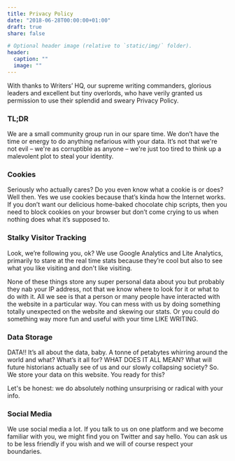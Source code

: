 ```yaml
---
title: Privacy Policy
date: "2018-06-28T00:00:00+01:00"
draft: true
share: false

# Optional header image (relative to `static/img/` folder).
header:
  caption: ""
  image: ""
---
```


With thanks to Writers’ HQ, our supreme writing commanders, glorious leaders and excellent but tiny overlords, who have verily granted us permission to use their splendid and sweary Privacy Policy.

### TL;DR
We are a small community group run in our spare time. We don’t have the time or energy to do anything nefarious with your data. It’s not that we're not evil – we're as corruptible as anyone – we're just too tired to think up a malevolent plot to steal your identity.

### Cookies
Seriously who actually cares? Do you even know what a cookie is or does? Well then. Yes we use cookies because that’s kinda how the Internet works. If you don’t want our delicious home-baked chocolate chip scripts, then you need to block cookies on your browser but don’t come crying to us when nothing does what it’s supposed to.

### Stalky Visitor Tracking
Look, we’re following you, ok? We use Google Analytics and Lite Analytics, primarily to stare at the real time stats because they’re cool but also to see what you like visiting and don't like visiting. 

None of these things store any super personal data about you but probably they nab your IP address, not that we know where to look for it or what to do with it. All we see is that a person or many people have interacted with the website in a particular way. You can mess with us by doing something totally unexpected on the website and skewing our stats. Or you could do something way more fun and useful with your time LIKE WRITING.

### Data Storage
DATA!! It’s all about the data, baby. A tonne of petabytes whirring around the world and what? What’s it all for? WHAT DOES IT ALL MEAN? What will future historians actually see of us and our slowly collapsing society? So. We store your data on this website. You ready for this?

Let's be honest: we do absolutely nothing unsurprising or radical with your info.

### Social Media
We use social media a lot. If you talk to us on one platform and we become familiar with you, we might find you on Twitter and say hello. You can ask us to be less friendly if you wish and we will of course respect your boundaries.
